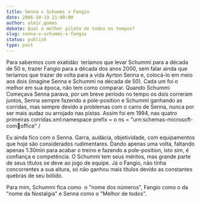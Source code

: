 ```yaml
---
title: Senna x Schummi x Fangio
date: 2006-10-19 21:00:00
author: almir.gomes
debate: Qual o melhor piloto de todos os tempos?
slug: senna-x-schummi-x-fangio
status: publish 
type: post
---
```


Para sabermos com exatidão  teríamos que levar Schummi para a década de 50 e, trazer Fangio para a década dos anos 2000, sem falar ainda que teríamos que trazer de volta para a vida Ayrton Senna e, colocá-lo em meio aos dois (imagine Senna e Schummi na década de 50). Cada um foi o melhor em sua época, não tem como comparar. Quando Schummi Começava Senna parava, por um breve período no tempo os dois correram juntos, Senna sempre fazendo a pole-position e Schummi ganhando as corridas, mas sempre devido a problemas com o carro de Senna, nunca por ser mais audaz ou arrojado nas pistas. Assim foi em 1994, nas quatro primeiras corridas.xml:namespace prefix = o ns = "urn:schemas-microsoft-com:office:office" /


Eu ainda fico com o Senna. Garra, audácia, objetividade, com equipamentos que hoje são considerados rudimentares. Dando apenas uma volta, faltando apenas 1:30min para acabar o treino e fazendo a pole-position, isto sim, é confiança e competência. O Schummi tem seus méritos, mas grande parte de seus títulos se deve ao jogo de equipe. Já o Fangio, não tinha concorrentes a sua altura, só não ganhou mais títulos devido as constantes quebras de seu bólido.


Para mim, Schummi fica como  o "nome dos números", Fangio como o da "nome da Nostalgia" e Senna como o "Melhor de todos".


